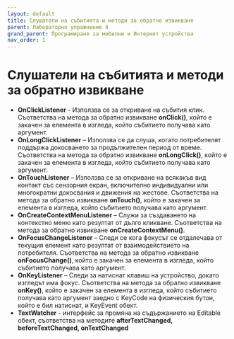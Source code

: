 ```yaml
---
layout: default
title: Слушатели на събитията и методи за обратно извикване
parent: Лабораторно упражнение 4
grand_parent: Програмиране за мобилни и Интернет устройства
nav_order: 1
---
```


# Слушатели на събитията и методи за обратно извикване

* **OnClickListener**﻿ - Използва се за откриване на събития клик. Съответства на метода за обратно извикване **onClick()**, който е закачен за елемента в изгледа, който събитието получава като аргумент.
* **OnLongClickListener**﻿ – Използва се да слуша, когато потребителят поддържа докосването за продължителен период от време. Съответства на метода за обратно извикване **onLongClick()**, който е закачен за елемента в изгледа, който събитието получава като аргумент.
* **OnTouchListener**﻿ – Използва се за откриване на всякакъв вид контакт със сензорния екран, включително индивидуални или многократни докосвания и движения на жестове. Съответства на метода за обратно извикване **onTouch()**, който е закачен за елемента в изгледа, който събитието получава като аргумент.
* **OnCreateContextMenuListener**﻿ – Служи за създаването на контекстно меню като резултат от дълго кликване. Съответства на метода за обратно извикване **onCreateContextMenu()**.
* **OnFocusChangeListener**﻿ – Следи се кога фокусът се отдалечава от текущия елемент като резултат от взаимодействието на потребителя. Съответства на метода за обратно извикване **onFocusChange()**, който е закачен за елемента в изгледа, който събитието получава като аргумент.
* **OnKeyListener**﻿ – Следи за натиснат клавиш на устройство, докато изгледът има фокус. Съответства на метода за обратно извикване **onKey()**, който е закачен за елемента в изгледа, който събитието получава като аргумент заедно с KeyCode на физическия бутон, който е бил натиснат, и KeyEvent обект.
* **TextWatcher** - интерфейс за промяна на съдържанието на Editable обект, съответства на методите **afterTextChanged, beforeTextChanged, onTextChanged**
